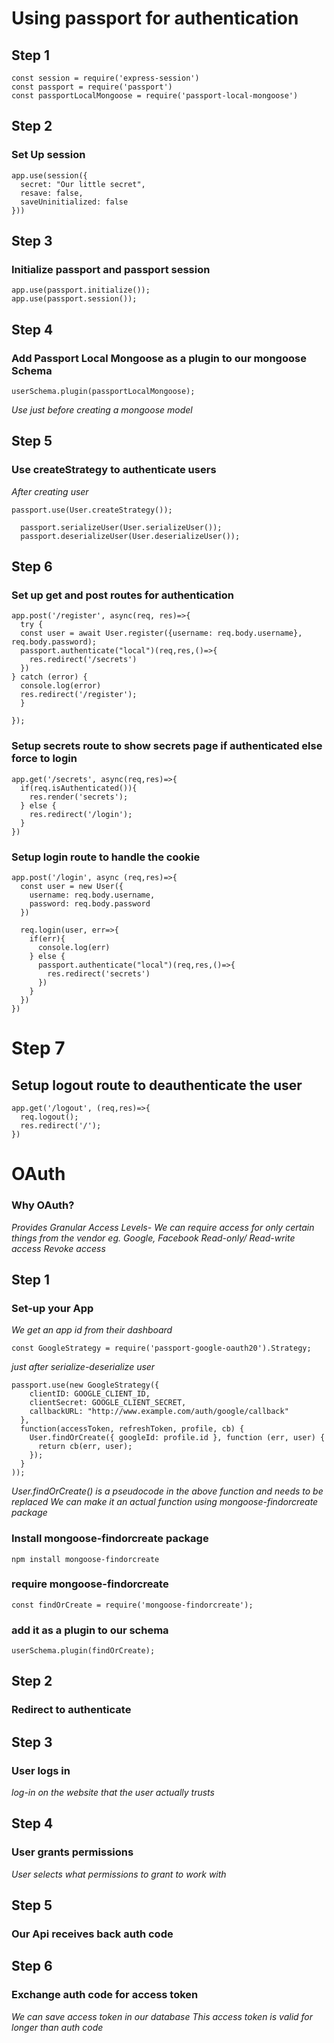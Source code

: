 # Using passport for authentication

## Step 1
```
const session = require('express-session')
const passport = require('passport')
const passportLocalMongoose = require('passport-local-mongoose')
```

## Step 2
### Set Up session
```
app.use(session({
  secret: "Our little secret",
  resave: false,
  saveUninitialized: false
}))
```

## Step 3
### Initialize passport and passport session
```
app.use(passport.initialize());
app.use(passport.session());
```

## Step 4
### Add Passport Local Mongoose as a plugin to our mongoose Schema
```
userSchema.plugin(passportLocalMongoose);
```
*Use just before creating a mongoose model*

## Step 5
### Use createStrategy to authenticate users
*After creating user* 
```
passport.use(User.createStrategy());

  passport.serializeUser(User.serializeUser());
  passport.deserializeUser(User.deserializeUser());
```

## Step 6
### Set up get and post routes for authentication
```
app.post('/register', async(req, res)=>{
  try {
  const user = await User.register({username: req.body.username}, req.body.password);
  passport.authenticate("local")(req,res,()=>{
    res.redirect('/secrets')
  })
} catch (error) {
  console.log(error)
  res.redirect('/register');
  }
    
});
```

### Setup secrets route to show secrets page if authenticated else force to login
```
app.get('/secrets', async(req,res)=>{
  if(req.isAuthenticated()){
    res.render('secrets');
  } else {
    res.redirect('/login');
  }
})
```

### Setup login route to handle the cookie
```
app.post('/login', async (req,res)=>{
  const user = new User({
    username: req.body.username,
    password: req.body.password
  })

  req.login(user, err=>{
    if(err){
      console.log(err)
    } else {
      passport.authenticate("local")(req,res,()=>{
        res.redirect('secrets')
      })
    }
  })
})
```

# Step 7 
## Setup logout route to deauthenticate the user
```
app.get('/logout', (req,res)=>{
  req.logout();
  res.redirect('/');
})
```


# OAuth
### Why OAuth?
*Provides Granular Access Levels- We can require access for only certain things from the vendor eg. Google, Facebook*
*Read-only/ Read-write access*
*Revoke access*

## Step 1
### Set-up your App
*We get an app id from their dashboard*
```
const GoogleStrategy = require('passport-google-oauth20').Strategy;
```

*just after serialize-deserialize user*
```
passport.use(new GoogleStrategy({
    clientID: GOOGLE_CLIENT_ID,
    clientSecret: GOOGLE_CLIENT_SECRET,
    callbackURL: "http://www.example.com/auth/google/callback"
  },
  function(accessToken, refreshToken, profile, cb) {
    User.findOrCreate({ googleId: profile.id }, function (err, user) {
      return cb(err, user);
    });
  }
));
```
*User.findOrCreate() is a pseudocode in the above function and needs to be replaced*
*We can make it an actual function using mongoose-findorcreate package*
### Install mongoose-findorcreate package
```
npm install mongoose-findorcreate
```
### require mongoose-findorcreate
```
const findOrCreate = require('mongoose-findorcreate');
```
### add it as a plugin to our schema
```
userSchema.plugin(findOrCreate);
```
## Step 2
### Redirect to authenticate
## Step 3
### User logs in
*log-in on the website that the user actually trusts*
## Step 4
### User grants permissions
*User selects what permissions to grant to work with*
## Step 5
### Our Api receives back auth code
## Step 6
### Exchange auth code for access token
*We can save access token in our database*
*This access token is valid for longer than auth code*

